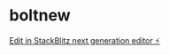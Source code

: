 # boltnew

[Edit in StackBlitz next generation editor ⚡️](https://stackblitz.com/~/github.com/alexisco44/boltnew)